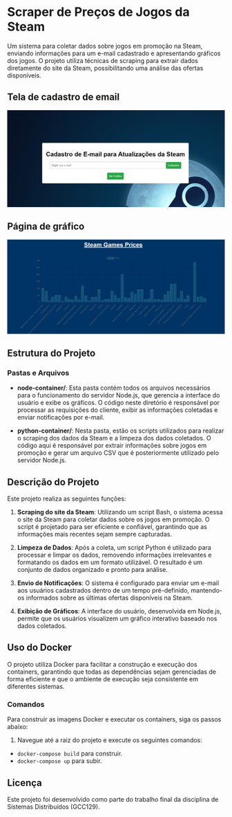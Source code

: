 # Scraper de Preços de Jogos da Steam

Um sistema para coletar dados sobre jogos em promoção na Steam, enviando informações para um e-mail cadastrado e apresentando gráficos dos jogos. O projeto utiliza técnicas de scraping para extrair dados diretamente do site da Steam, possibilitando uma análise das ofertas disponíveis.
## Tela de cadastro de email
![Alt text](readme_assets/notify.jpg)
## Página de gráfico
![Alt text](readme_assets/steam_prices.jpg)
## Estrutura do Projeto

### Pastas e Arquivos

- **node-container/**: Esta pasta contém todos os arquivos necessários para o funcionamento do servidor Node.js, que gerencia a interface do usuário e exibe os gráficos. O código neste diretório é responsável por processar as requisições do cliente, exibir as informações coletadas e enviar notificações por e-mail.

- **python-container/**: Nesta pasta, estão os scripts utilizados para realizar o scraping dos dados da Steam e a limpeza dos dados coletados. O código aqui é responsável por extrair informações sobre jogos em promoção e gerar um arquivo CSV que é posteriormente utilizado pelo servidor Node.js.

## Descrição do Projeto

Este projeto realiza as seguintes funções:

1. **Scraping do site da Steam**: Utilizando um script Bash, o sistema acessa o site da Steam para coletar dados sobre os jogos em promoção. O script é projetado para ser eficiente e confiável, garantindo que as informações mais recentes sejam sempre capturadas.

2. **Limpeza de Dados**: Após a coleta, um script Python é utilizado para processar e limpar os dados, removendo informações irrelevantes e formatando os dados em um formato utilizável. O resultado é um conjunto de dados organizado e pronto para análise.

3. **Envio de Notificações**: O sistema é configurado para enviar um e-mail aos usuários cadastrados dentro de um tempo pré-definido, mantendo-os informados sobre as últimas ofertas disponíveis na Steam.

4. **Exibição de Gráficos**: A interface do usuário, desenvolvida em Node.js, permite que os usuários visualizem um gráfico interativo baseado nos dados coletados.

## Uso do Docker

O projeto utiliza Docker para facilitar a construção e execução dos containers, garantindo que todas as dependências sejam gerenciadas de forma eficiente e que o ambiente de execução seja consistente em diferentes sistemas.

### Comandos

Para construir as imagens Docker e executar os containers, siga os passos abaixo:

1. Navegue até a raiz do projeto e execute os seguintes comandos:
-   `docker-compose build` para construir.
-   `docker-compose up` para subir.


## Licença

Este projeto foi desenvolvido como parte do trabalho final da disciplina de Sistemas Distribuídos (GCC129).
